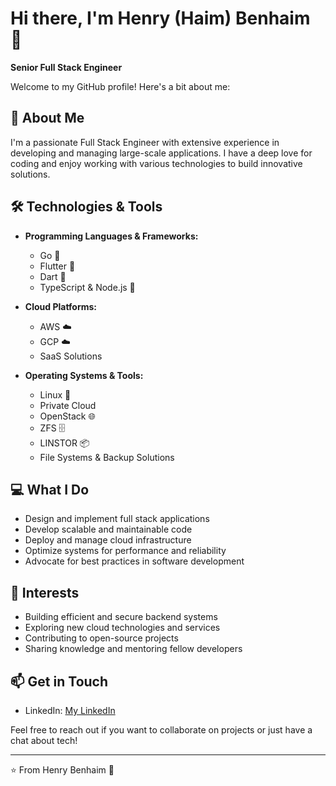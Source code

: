 # Hi there, I'm Henry (Haim) Benhaim 👋

**Senior Full Stack Engineer**

Welcome to my GitHub profile! Here's a bit about me:

## 🚀 About Me
I'm a passionate Full Stack Engineer with extensive experience in developing and managing large-scale applications. I have a deep love for coding and enjoy working with various technologies to build innovative solutions.

## 🛠 Technologies & Tools
- **Programming Languages & Frameworks:**
  - Go 🩵
  - Flutter 💙
  - Dart 🎯
  - TypeScript & Node.js 💚

- **Cloud Platforms:**
  - AWS ☁️
  - GCP ☁️
  - SaaS Solutions

- **Operating Systems & Tools:**
  - Linux 🐧
  - Private Cloud
  - OpenStack 🌐
  - ZFS 🗄️
  - LINSTOR 📦
  - File Systems & Backup Solutions

## 💻 What I Do
- Design and implement full stack applications
- Develop scalable and maintainable code
- Deploy and manage cloud infrastructure
- Optimize systems for performance and reliability
- Advocate for best practices in software development

## 🌟 Interests
- Building efficient and secure backend systems
- Exploring new cloud technologies and services
- Contributing to open-source projects
- Sharing knowledge and mentoring fellow developers

## 📫 Get in Touch
- LinkedIn: [My LinkedIn](https://www.linkedin.com/in/henry-haim-benhaim-73a887207/)

Feel free to reach out if you want to collaborate on projects or just have a chat about tech!

---

⭐️ From Henry Benhaim 🩵

